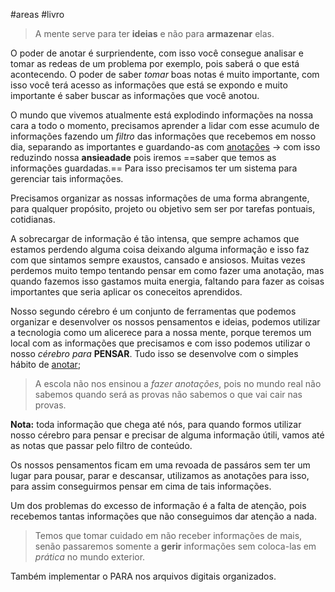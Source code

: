 #areas #livro

> A mente serve para ter **ideias** e não para **armazenar** elas.

O poder de anotar é surpriendente, com isso você consegue analisar e tomar as redeas de um problema por exemplo, pois saberá o que está acontecendo. O poder de saber *tomar* boas notas é muito importante, com isso você terá acesso as informações que está se expondo e muito importante é saber buscar as informações que você anotou.

O mundo que vivemos atualmente está explodindo informações na nossa cara a todo o momento, precisamos aprender a lidar com esse acumulo de informações fazendo um *filtro* das informações que recebemos em nosso dia, separando as importantes e guardando-as com <u>anotações</u> -> com isso reduzindo nossa **ansieadade** pois iremos ==saber que temos as informações guardadas.== Para isso precisamos ter um sistema para gerenciar tais informações.

Precisamos organizar as nossas informações de uma forma abrangente, para qualquer propósito, projeto ou objetivo sem ser por tarefas pontuais, cotidianas.

A sobrecargar de informação é tão intensa, que sempre achamos que estamos perdendo alguma coisa deixando alguma informação e isso faz com que sintamos sempre exaustos, cansado e ansiosos.
Muitas vezes perdemos muito tempo tentando pensar em como fazer uma anotação, mas quando fazemos isso gastamos muita energia, faltando para fazer as coisas importantes que seria aplicar os coneceitos aprendidos.

Nosso segundo cérebro é um conjunto de ferramentas que podemos organizar e desenvolver os nossos pensamentos e ideias, podemos utilizar a tecnologia como um alicerece para a nossa mente, porque teremos um local com as informações que precisamos e com isso podemos utilizar o nosso *cérebro para* **PENSAR**. Tudo isso se desenvolve com o simples hábito de <u>anotar</u>;

> A escola não nos ensinou a *fazer anotações*, pois no mundo real não sabemos quando será as provas não sabemos o que vai cair nas provas.

**Nota:** toda informação que chega até nós, para quando formos utilizar nosso cérebro para pensar e precisar de alguma informação útili, vamos até as notas que passar pelo filtro de conteúdo.

Os nossos pensamentos ficam em uma revoada de passáros sem ter um lugar para pousar, parar e descansar, utilizamos as anotações para isso, para assim conseguirmos pensar em cima de tais informações.

Um dos problemas do excesso de informação é a falta de atenção, pois recebemos tantas informações que não conseguimos dar atenção a nada.

> Temos que tomar cuidado em não receber informações de mais, senão passaremos somente a **gerir** informações sem coloca-las em *prática* no mundo exterior.

Também implementar o PARA nos arquivos digitais organizados.
